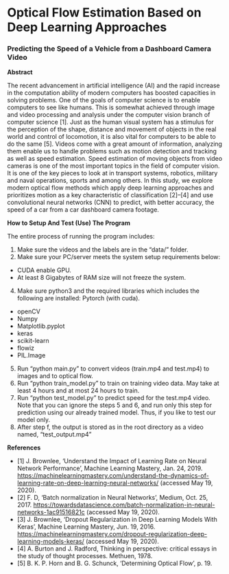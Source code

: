 # **Optical Flow Estimation Based on Deep Learning Approaches**
### **Predicting the Speed of a Vehicle from a Dashboard Camera Video**
**Abstract**


The recent advancement in artificial intelligence (AI) and the rapid increase in the computation ability of modern computers has boosted capacities in solving problems. One of the goals of computer science is to enable computers to see like humans. This is somewhat achieved through image and video processing and analysis under the computer vision branch of computer science [1]. Just as the human visual system has a stimulus for the perception of the shape, distance and movement of objects in the real world and control of locomotion, it is also vital for computers to be able to do the same [5]. Videos come with a great amount of information, analyzing them enable us to handle problems such as motion detection and tracking as well as speed estimation. Speed estimation of moving objects from video cameras is one of the most important topics in the field of computer vision. It is one of the key pieces to look at in transport systems, robotics, military and naval operations, sports and among others. In this study, we explore modern optical flow methods which apply deep learning approaches and prioritizes motion as a key characteristic of classification [2]–[4] and use convolutional neural networks (CNN) to predict, with better accuracy, the speed of a car from a car dashboard camera footage.
 
**How to Setup And Test (Use) The Program**
 
  The entire process of running the program includes:
1.  Make sure the videos and the labels are in the “data/” folder.
2.  Make sure your PC/server meets the system setup requirements below:
- CUDA enable GPU.
- At least 8 Gigabytes of RAM size will not freeze the system.
4.  Make sure python3 and the required libraries which includes the following are installed:
    Pytorch (with cuda).
- openCV
- Numpy
- Matplotlib.pyplot
- keras
- scikit-learn
- flowiz
- PIL.Image
5. Run “python main.py” to convert videos (train.mp4 and test.mp4) to images and to optical flow.
6. Run “python train_model.py” to train on training video data. May take at least 4 hours and at most 24 hours to train.
7. Run “python test_model.py” to predict speed for the test.mp4 video. Note that you can ignore the steps 5 and 6, and run only this step for prediction using our already trained model. Thus, if you like to test our model only.
8. After step f, the output is stored as in the root directory as a video named, “test_output.mp4”

**References**
- [1]	J. Brownlee, ‘Understand the Impact of Learning Rate on Neural Network Performance’, Machine Learning Mastery, Jan. 24, 2019. https://machinelearningmastery.com/understand-the-dynamics-of-learning-rate-on-deep-learning-neural-networks/ (accessed May 19, 2020).
- [2]	F. D, ‘Batch normalization in Neural Networks’, Medium, Oct. 25, 2017. https://towardsdatascience.com/batch-normalization-in-neural-networks-1ac91516821c (accessed May 19, 2020).
- [3]	J. Brownlee, ‘Dropout Regularization in Deep Learning Models With Keras’, Machine Learning Mastery, Jun. 19, 2016. https://machinelearningmastery.com/dropout-regularization-deep-learning-models-keras/ (accessed May 19, 2020).
- [4]	A. Burton and J. Radford, Thinking in perspective: critical essays in the study of thought processes. Methuen, 1978.
- [5]	B. K. P. Horn and B. G. Schunck, ‘Determining Optical Flow’, p. 19.

